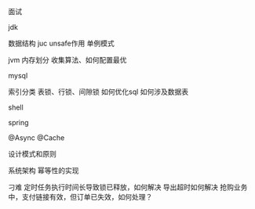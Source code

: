 面试

jdk

数据结构
juc
unsafe作用
单例模式


jvm
内存划分
收集算法、如何配置最优



mysql

索引分类
表锁、行锁、间隙锁
如何优化sql
如何涉及数据表

shell



spring 

@Async
@Cache


设计模式和原则


系统架构
幂等性的实现


刁难
定时任务执行时间长导致锁已释放，如何解决
导出超时如何解决
抢购业务中，支付链接有效，但订单已失效，如何处理？
